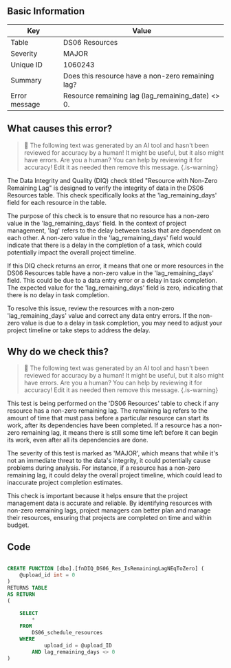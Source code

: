 ## Basic Information
| Key         | Value          |
|-------------|----------------|
| Table       | DS06 Resources |
| Severity    | MAJOR |
| Unique ID   | 1060243   |
| Summary     | Does this resource have a non-zero remaining lag? |
| Error message | Resource remaining lag (lag_remaining_date) <> 0. |

## What causes this error?

> :robot: The following text was generated by an AI tool and hasn't been reviewed for accuracy by a human! It might be useful, but it also might have errors. Are you a human? You can help by reviewing it for accuracy! Edit it as needed then remove this message.
{.is-warning}

The Data Integrity and Quality (DIQ) check titled "Resource with Non-Zero Remaining Lag" is designed to verify the integrity of data in the DS06 Resources table. This check specifically looks at the 'lag_remaining_days' field for each resource in the table.

The purpose of this check is to ensure that no resource has a non-zero value in the 'lag_remaining_days' field. In the context of project management, 'lag' refers to the delay between tasks that are dependent on each other. A non-zero value in the 'lag_remaining_days' field would indicate that there is a delay in the completion of a task, which could potentially impact the overall project timeline.

If this DIQ check returns an error, it means that one or more resources in the DS06 Resources table have a non-zero value in the 'lag_remaining_days' field. This could be due to a data entry error or a delay in task completion. The expected value for the 'lag_remaining_days' field is zero, indicating that there is no delay in task completion.

To resolve this issue, review the resources with a non-zero 'lag_remaining_days' value and correct any data entry errors. If the non-zero value is due to a delay in task completion, you may need to adjust your project timeline or take steps to address the delay.
## Why do we check this?

> :robot: The following text was generated by an AI tool and hasn't been reviewed for accuracy by a human! It might be useful, but it also might have errors. Are you a human? You can help by reviewing it for accuracy! Edit it as needed then remove this message.
{.is-warning}

This test is being performed on the 'DS06 Resources' table to check if any resource has a non-zero remaining lag. The remaining lag refers to the amount of time that must pass before a particular resource can start its work, after its dependencies have been completed. If a resource has a non-zero remaining lag, it means there is still some time left before it can begin its work, even after all its dependencies are done.

The severity of this test is marked as 'MAJOR', which means that while it's not an immediate threat to the data's integrity, it could potentially cause problems during analysis. For instance, if a resource has a non-zero remaining lag, it could delay the overall project timeline, which could lead to inaccurate project completion estimates.

This check is important because it helps ensure that the project management data is accurate and reliable. By identifying resources with non-zero remaining lags, project managers can better plan and manage their resources, ensuring that projects are completed on time and within budget.
## Code

```sql

CREATE FUNCTION [dbo].[fnDIQ_DS06_Res_IsRemainingLagNEqToZero] (
	@upload_id int = 0
)
RETURNS TABLE
AS RETURN
(
	
	SELECT
		*
	FROM
		DS06_schedule_resources
	WHERE
			upload_id = @upload_ID
		AND lag_remaining_days <> 0
)
```
